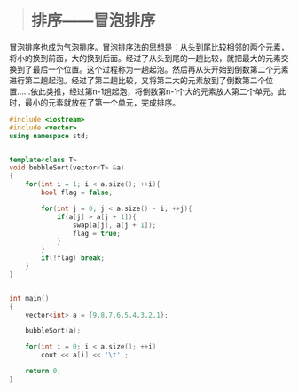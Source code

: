 > # 排序——冒泡排序

冒泡排序也成为气泡排序。冒泡排序法的思想是：从头到尾比较相邻的两个元素，将小的换到前面，大的换到后面。经过了从头到尾的一趟比较，就把最大的元素交换到了最后一个位置。这个过程称为一趟起泡。然后再从头开始到倒数第二个元素进行第二趟起泡。经过了第二趟比较，又将第二大的元素放到了倒数第二个位置……依此类推，经过第n-1趟起泡，将倒数第n-1个大的元素放人第二个单元。此时，最小的元素就放在了第一个单元，完成排序。

```c++
#include <iostream>
#include <vector>
using namespace std;


template<class T>
void bubbleSort(vector<T> &a)
{
    for(int i = 1; i < a.size(); ++i){
        bool flag = false;

        for(int j = 0; j < a.size() - i; ++j){
            if(a[j] > a[j + 1]){
                swap(a[j], a[j + 1]);
                flag = true;
            }
        }
        if(!flag) break;
    }
}


int main()
{
    vector<int> a = {9,8,7,6,5,4,3,2,1};

    bubbleSort(a);

    for(int i = 0; i < a.size(); ++i)
        cout << a[i] << '\t' ;

    return 0;
}
```

